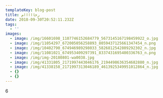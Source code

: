 ```yaml
---
templateKey: blog-post
title: رخااااام
date: 2018-09-30T20:52:11.232Z
tags:
  - ''
images:
  - image: /img/16601698_1107746152684779_5673145167198459922_o.jpg
  - image: /img/11054297_672005056258893_8059437125661347454_n.png
  - image: /img/10402790_674946989298033_5826812542809292302_n.jpg
  - image: /img/11081021_674953409297391_8337431695400336763_n.png
  - image: /img/img-20180801-wa0038.jpg
  - image: /img/41331805_2171997443046176_2194498636354682880_n.jpg
  - image: /img/41338158_2171997313046189_4613925349951012864_n.jpg
  - {}
  - {}
---
```

6
